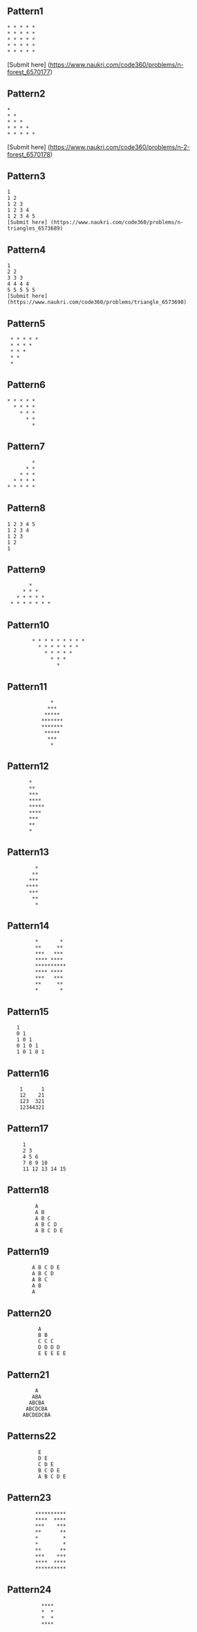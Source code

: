 ## Pattern1
    * * * * *
    * * * * *
    * * * * *
    * * * * *
    * * * * *
   [Submit here] (https://www.naukri.com/code360/problems/n-forest_6570177)

## Pattern2

    *
    * *
    * * *
    * * * *
    * * * * *
   [Submit here] (https://www.naukri.com/code360/problems/n-2-forest_6570178)

## Pattern3

    1
    1 2
    1 2 3
    1 2 3 4
    1 2 3 4 5
    [Submit here] (https://www.naukri.com/code360/problems/n-triangles_6573689)

## Pattern4

    1
    2 2
    3 3 3
    4 4 4 4
    5 5 5 5 5
    [Submit here] (https://www.naukri.com/code360/problems/triangle_6573690)

## Pattern5

     * * * * *
     * * * *
     * * *
     * *
     *

## Pattern6

    * * * * *
      * * * *
        * * *
          * *
            *

## Pattern7
            *
          * *
        * * *
      * * * *
    * * * * *

## Pattern8
    1 2 3 4 5 
    1 2 3 4
    1 2 3
    1 2 
    1

## Pattern9
   
           *
         * * *
       * * * * *
     * * * * * * *
   
## Pattern10
   
            * * * * * * * * *
              * * * * * * *
                * * * * *
                  * * *
                    *

## Pattern11
                  *   
                 ***
                *****
               *******
               *******
                *****
                 ***
                  *
            
## Pattern12

           *
           **
           ***
           ****
           *****
           ****
           ***
           **
           *
## Pattern13

             *
            **
           ***
          ****
           ***
            **
             *

## Pattern14


             *       *
             **     **
             ***   ***
             **** ****
             **********
             **** ****
             ***   ***
             **     **
             *       *

## Pattern15

       1
       0 1
       1 0 1
       0 1 0 1
       1 0 1 0 1

## Pattern16

        1      1
        12    21
        123  321
        12344321

## Pattern17

         1 
         2 3
         4 5 6
         7 8 9 10
         11 12 13 14 15

## Pattern18

             A 
             A B 
             A B C
             A B C D
             A B C D E

## Pattern19

            A B C D E 
            A B C D 
            A B C 
            A B 
            A 

## Pattern20

              A 
              B B
              C C C
              D D D D
              E E E E E

## Pattern21

             A
            ABA
           ABCBA
          ABCDCBA
         ABCDEDCBA


## Patterns22
  
              E 
              D E
              C D E
              B C D E
              A B C D E

## Pattern23
           
             **********
             ****  ****
             ***    ***
             **      **
             *        *
             *        *
             **      **
             ***    ***
             ****  ****
             **********

## Pattern24

               ****
               *  *
               *  *
               ****

